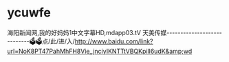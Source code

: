 # ycuwfe
海阳新闻网,我的好妈妈1中文字幕HD,mdapp03.tⅤ 天美传媒----------------------------🗳🗳点/此/进/入/http://www.baidu.com/link?url=NoK8PT47PahMhFH8Vie_jnciyIKNTTtVBQKpill6udK&amp;wd

